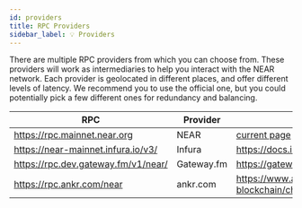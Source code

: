 ```yaml
---
id: providers
title: RPC Providers
sidebar_label: 💡 Providers
---
```


There are multiple RPC providers from which you can choose from. These providers will work as intermediaries to help you interact with the NEAR network.
Each provider is geolocated in different places, and offer different levels of latency. We recommend you to use the official one, but you could potentially
pick a few different ones for redundancy and balancing.


| RPC                                 | Provider   | Documentation                                              |
| ----------------------------------- | ---------- | ---------------------------------------------------------- |
| https://rpc.mainnet.near.org        | NEAR       | [current page](setup.md)                                   |
| https://near-mainnet.infura.io/v3/  | Infura     | https://docs.infura.io/infura/networks/near                |
| https://rpc.dev.gateway.fm/v1/near/ | Gateway.fm | https://gateway.fm/                                        |
| https://rpc.ankr.com/near           | ankr.com   | https://www.ankr.com/docs/build-blockchain/chains/v2/near/ |
